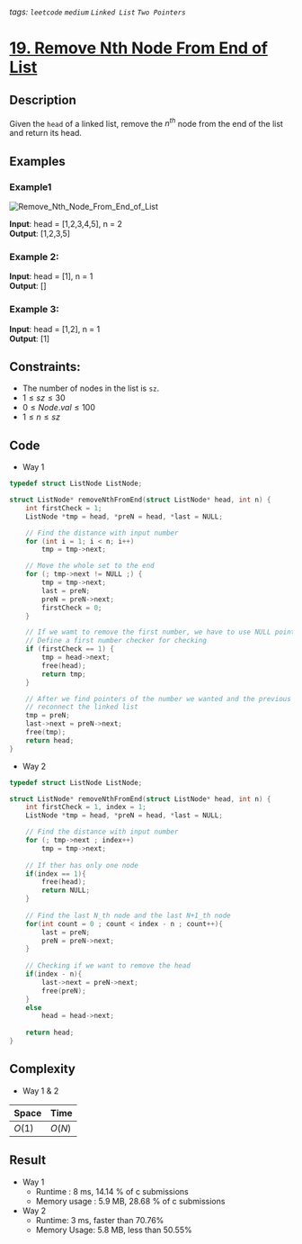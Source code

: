 ###### tags: `leetcode` `medium` `Linked List` `Two Pointers`
# [19. Remove Nth Node From End of List](https://leetcode.com/problems/remove-nth-node-from-end-of-list/)

## Description

Given the `head` of a linked list, remove the $n^{th}$ node from the end of the list and return its head.  

## Examples
### Example1

![Remove_Nth_Node_From_End_of_List](https://assets.leetcode.com/uploads/2020/10/03/remove_ex1.jpg)

**Input**: head = [1,2,3,4,5], n = 2  
**Output**: [1,2,3,5]  

### Example 2:

**Input**: head = [1], n = 1  
**Output**: []  

### Example 3:

**Input**: head = [1,2], n = 1  
**Output**: [1]  

## Constraints:

- The number of nodes in the list is `sz`.  
- $1 \leq sz \leq 30$  
- $0 \leq Node.val \leq 100$  
- $1 \leq n \leq sz$  

## Code

- Way 1

```c
typedef struct ListNode ListNode;

struct ListNode* removeNthFromEnd(struct ListNode* head, int n) {
    int firstCheck = 1;
    ListNode *tmp = head, *preN = head, *last = NULL;

    // Find the distance with input number
    for (int i = 1; i < n; i++)
        tmp = tmp->next;

    // Move the whole set to the end
    for (; tmp->next != NULL ;) {
        tmp = tmp->next;
        last = preN;
        preN = preN->next;
        firstCheck = 0;
    }

    // If we wamt to remove the first number, we have to use NULL pointer.
    // Define a first number checker for checking
    if (firstCheck == 1) {
        tmp = head->next;
        free(head);
        return tmp;
    }

    // After we find pointers of the number we wanted and the previous number,
    // reconnect the linked list
    tmp = preN;
    last->next = preN->next;
    free(tmp);
    return head;
}
```

- Way 2

```c
typedef struct ListNode ListNode;

struct ListNode* removeNthFromEnd(struct ListNode* head, int n) {
    int firstCheck = 1, index = 1;
    ListNode *tmp = head, *preN = head, *last = NULL;

    // Find the distance with input number
    for (; tmp->next ; index++)
        tmp = tmp->next;
    
    // If ther has only one node
    if(index == 1){
        free(head);
        return NULL;
    }
    
    // Find the last N_th node and the last N+1_th node
    for(int count = 0 ; count < index - n ; count++){
        last = preN;
        preN = preN->next;
    }
    
    // Checking if we want to remove the head
    if(index - n){
        last->next = preN->next;
        free(preN);
    }
    else
        head = head->next;
    
    return head;
}
```

## Complexity

- Way 1 & 2  

|Space |Time  |
|-     |-     |
|$O(1)$|$O(N)$|

## Result

- Way 1  
    - Runtime : 8 ms, 14.14 % of c submissions  
    - Memory usage : 5.9 MB, 28.68 % of c submissions  
- Way 2  
    - Runtime: 3 ms, faster than 70.76%  
    - Memory Usage: 5.8 MB, less than 50.55%